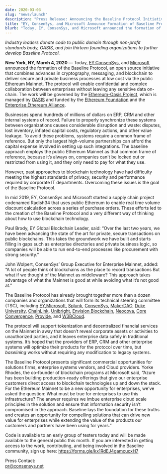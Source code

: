 ```yaml
---
date: 2020-03-03
slug: "news/launch"
description: "Press Release: Announcing the Baseline Protocol Initiative"
title: "EY, ConsenSys, and Microsoft Announce Formation of Baseline Protocol Initiative to Make Ethereum Mainnet Safe and Effective for Enterprises"
blurb: "Today, ​EY, ​ConsenSys​, and ​Microsoft announced the formation of the Baseline Protocol, an open source initiative that combines advances in cryptography, messaging, and blockchain to deliver secure and private business processes at low cost via the public Ethereum Mainnet..."
---
```


*Industry leaders donate code to public domain through non-profit standards body, OASIS, and join thirteen founding organizations to further develop Baseline Protocol.*

**New York, NY, March 4, 2020 —** ​Today, [​EY](https://www.ey.com/en_gl/blockchain/blockchain-platforms), [​ConsenSys](https://consensys.net/)​, and [​Microsoft](https://www.microsoft.com/en-us/) announced the formation of the Baseline Protocol, an open source initiative that combines advances in cryptography, messaging, and blockchain to deliver secure and private business processes at low cost via the public Ethereum Mainnet. The protocol will enable confidential and complex collaboration between enterprises without leaving any sensitive data on-chain. The work will be governed by the ​[Ethereum-Oasis Project](https://github.com/ethereum/oasis-open-project)​, which is managed by ​[OASIS](https://oasis-open-projects.org/) and funded by the [Ethereum Foundation​](https://ethereum.org/) and the ​[Enterprise Ethereum Alliance​](https://entethalliance.org/). 

Businesses spend hundreds of millions of dollars on ERP, CRM and other internal systems of record. Failure to properly synchronize these systems between organizations causes considerable disruption and waste: disputes, lost inventory, inflated capital costs, regulatory actions, and other value leakage. To avoid these problems, systems require a common frame of reference. But only the largest high-volume partnerships can afford the capital expense involved in setting up such integrations. The baseline approach employs the public Ethereum Mainnet as that common frame of reference, because it’s always on, companies can't be locked out or restricted from using it, and they only need to pay for what they use.

However, past approaches to blockchain technology have had difficulty meeting the highest standards of privacy, security and performance required by corporate IT departments. Overcoming these issues is the goal of the Baseline Protocol.

In mid 2019, EY, ConsenSys and Microsoft started a supply chain project codenamed Radish34 that uses public Ethereum to enable real time volume discount calculation across a series of purchase orders. These efforts led to the creation of the Baseline Protocol and a very different way of thinking about how to use blockchain technology.

Paul Brody, EY Global Blockchain Leader, said: “Over the last two years, we have been advancing the state of the art for private, secure transactions on public blockchains. This takes the groundwork we have built and starts filling in gaps such as enterprise directories and private business logic, so companies will be able to run end-to-end processes like procurement with strong security.”

John Wolpert, ConsenSys’ Group Executive for Enterprise Mainnet, added: “A lot of people think of blockchains as the place to record transactions But what if we thought of the Mainnet as middleware? This approach takes advantage of what the Mainnet is good at while avoiding what it’s not good at.”

The Baseline Protocol has already brought together more than a dozen companies and organizations that will form its technical steering committee (TSC), including ​[EY​](https://www.ey.com/en_gl/blockchain/blockchain-platforms),​ [Microsoft](https://www.microsoft.com/en-us/)​, [Splunk](https://www.splunk.com/)​, [​ConsenSys](https://consensys.net/)​, [​MakerDAO](https://makerdao.com/en/)​, [​Duke University](https://pratt.duke.edu/)​, [​ChainLink](https://chain.link/)​, [​Unibright](https://unibright.io/)​, [​Envision Blockchain](https://envisionblockchain.com/)​, [Neocova](https://neocova.com/)​, [​Core Convergence​](https://www.coreconvergence.us/), ​[Provide](https://provide.services/)​, and [​W3BCloud](http://w3bcloud.com/)​. 

The protocol will support tokenization and decentralized financial services on the Mainnet in away that doesn’t reveal corporate assets or activities to unauthorized parties, and it leaves enterprise data safely in traditional systems. It’s hoped that the providers of ERP, CRM and other enterprise systems will optimize their products for the protocol over time, but *​baselining* works without requiring any modification to legacy systems. 

The Baseline Protocol presents significant commercial opportunities for solutions firms, enterprise systems vendors, and Cloud providers. Yorke Rhodes, the co-founder of blockchain programs at Microsoft said, “Azure has been building production-ready offerings that give our enterprise customers direct access to blockchain technologies up and down the stack.  For the Ethereum Mainnet to be a new opportunity for enterprises, we’ve asked the question: What must be true for enterprises to use this infrastructure? The answer requires we imbue enterprise cloud scale principles in the solution and ensure that information security isn’t compromised in the approach. Baseline lays the foundation for these truths and creates an opportunity for compelling solutions that can drive new value for enterprises while extending the value of the products our customers and partners have been using for years.”

Code is available to an early group of  testers today and will be made available to the general public this month. If you are interested in getting access to the work, contributing, and being involved in the Baseline community, sign up here: ​https://forms.gle/kx1RdEJ4gamcucxH7

Press Contact:  
pr@consensys.net